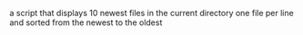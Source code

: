 a script that displays 10 newest files in the current directory one file per line and sorted from the newest to the oldest
